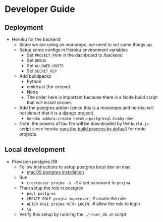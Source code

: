 # Developer Guide

## Deployment

* Heroku for the backend
    * Since we are using an monorepo, we need to set some things up
    * Setup some configs in Heroku environment variables
      * Set `PROJECT_PATH` in the dashboard to /backend
      * Set `DEBUG`
      * Set `ALLOWED_HOSTS`
      * Set `SECRET_KEY`
    * Add buildpacks
      * Python
      * emk/rust (for circom)
      * Node
      * The order here is important because there is a Node build script that
      will install circom.
    * Add the postgres addon (since this is a monorepo and heroku will not
    detect that it is a django project)
      * `heroku addons:create heroku-postgresql:hobby-dev`
    * Note: the powers of tau file will be downloaded by the `build.js` script
    since heroku [runs the build process by default](https://devcenter.heroku.com/changelog-items/1557)
    for node projects.

## Local development

* Provision postgres DB
  * Follow instructions to setup postgres local dev on mac
    * [macOS postgres installation](https://www.robinwieruch.de/postgres-sql-macos-setup)
  * Run
    * `createuser prajna -s -P` # set password to `prajna`
  * Then setup the role in postgres
    * `psql postgres`
    * `CREATE ROLE prajna superuser;` # create the role
    * `ALTER ROLE prajna WITH LOGIN;` # allow the role to login
    * `\q`
  * Verify this setup by running the `./reset_db.sh` script
